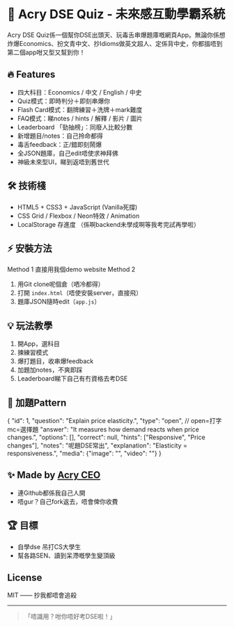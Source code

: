 # 🚀 Acry DSE Quiz - 未來感互動學霸系統

Acry DSE Quiz係一個幫你DSE出頭天、玩毒舌串爆題庫嘅網頁App。無論你係想炸爆Economics、扮文青中文、抄Idioms做英文超人、定係背中史，你都搵唔到第二個app咁又型又幫到你！

## 🔥 Features
- 四大科目：Economics / 中文 / English / 中史
- Quiz模式：即時判分＋即刻串爆你
- Flash Card模式：翻牌練習＋洗牌＋mark難度
- FAQ模式：睇notes / hints / 解釋 / 影片 / 圖片
- Leaderboard 「勁抽榜」：同廢人比較分數
- 新增題目/notes：自己拎命都得
- 毒舌feedback：正/錯即刻鬧爆
- 全JSON題庫，自己edit唔使求神拜佛
- 神級未來型UI，睇到返唔到舊世代

## 🛠️ 技術棧
- HTML5 + CSS3 + JavaScript (Vanilla死撐)
- CSS Grid / Flexbox / Neon特效 / Animation
- LocalStorage 存進度 （係啊backend未學成啊等我考完試再學啦）

## ⚡ 安裝方法
Method 1
直接用我個demo website
Method 2
1. 用Git clone呢個倉（哂冷都得）
2. 打開 `index.html`（唔使安裝server，直接飛）
3. 題庫JSON隨時edit（`app.js`）

## 💡 玩法教學
1. 開App，選科目
2. 揀練習模式
3. 爆打題目，收串爆feedback
4. 加題加notes，不爽即踩
5. Leaderboard睇下自己有冇資格去考DSE

## 💬 加題Pattern
{
"id": 1,
"question": "Explain price elasticity.",
"type": "open", // open=打字 mc=選擇題
"answer": "It measures how demand reacts when price changes.",
"options": [],
"correct": null,
"hints": ["Responsive", "Price changes"],
"notes": "呢題DSE常出",
"explanation": "Elasticity = responsiveness.",
"media": {"image": "", "video": ""}
}

## ✨ Made by [Acry CEO](https://github.com/Cryjai)
- 連Github都係我自己人開
- 唔gur？自己fork返去，唔會俾你收費

## 🏆 目標
- 自學dse 吊打CS大學生
- 幫各路SEN、讀到呆滯嘅學生變頂級

## License
MIT —— 抄我都唔會追殺

---

> 「唔識用？咁你唔好考DSE啦！」
